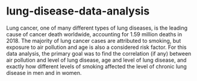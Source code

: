# lung-disease-data-analysis
Lung cancer, one of many different types of lung diseases, is the leading cause of cancer
death worldwide, accounting for 1.59 million deaths in 2018. The majority of lung cancer cases
are attributed to smoking, but exposure to air pollution and age is also a considered risk factor.
For this data analysis, the primary goal was to find the correlation (if any) between air pollution and
level of lung disease, age and level of lung disease, and exactly how different levels of smoking affected
the level of chronic lung disease in men and in women. 
